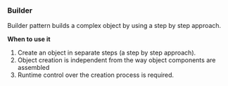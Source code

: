 ### Builder

Builder pattern builds a complex object by using a step by step approach.

**When to use it**
1. Create an object in separate steps (a step by step approach).
2. Object creation is independent from the way object components are assembled
3. Runtime control over the creation process is required.